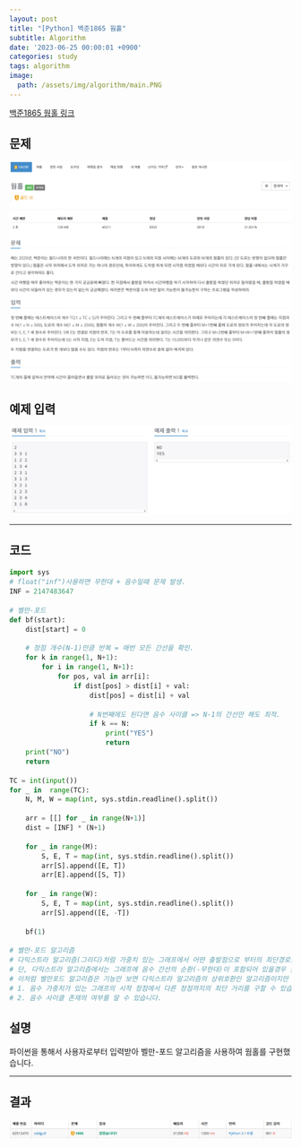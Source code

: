 ```yaml
---
layout: post
title: "[Python] 백준1865 웜홀"
subtitle: Algorithm
date: '2023-06-25 00:00:01 +0900'
categories: study
tags: algorithm
image:
  path: /assets/img/algorithm/main.PNG
---
```


[백준1865 웜홀 링크](https://www.acmicpc.net/problem/1865)

<!--more-->

## 문제
![문제](/assets/img/algorithm/230625/문제-웜홀.PNG)

## 예제 입력
![예제](/assets/img/algorithm/230625/예제-웜홀.PNG)

---

## 코드
```Python
import sys
# float("inf")사용하면 무한대 + 음수일때 문제 발생.
INF = 2147483647

# 벨만-포드
def bf(start):
    dist[start] = 0

    # 정점 개수(N-1)만큼 반복 = 매번 모든 간선을 확인.
    for k in range(1, N+1):
        for i in range(1, N+1):
            for pos, val in arr[i]:
                if dist[pos] > dist[i] + val:
                    dist[pos] = dist[i] + val

                    # N번째에도 된다면 음수 사이클 => N-1의 간선만 해도 최적.
                    if k == N:
                        print("YES")
                        return
    print("NO")
    return 

TC = int(input())
for _ in  range(TC):
    N, M, W = map(int, sys.stdin.readline().split())
    
    arr = [[] for _ in range(N+1)]
    dist = [INF] * (N+1)

    for _ in range(M):
        S, E, T = map(int, sys.stdin.readline().split())
        arr[S].append([E, T])
        arr[E].append([S, T])

    for _ in range(W):
        S, E, T = map(int, sys.stdin.readline().split())
        arr[S].append([E, -T])
    
    bf(1)

# 벨만-포드 알고리즘
# 다익스트라 알고리즘(그리디)처럼 가중치 있는 그래프에서 어떤 출발점으로 부터의 최단경로를 찾는 단일 시작점 최단경로 알고리즘입니다. 
# 단, 다익스트라 알고리즘에서는 그래프에 음수 간선의 순환(-무한대)이 포함되어 있을경우 쓸 수 없다는 단점이 있었는데 벨만포드는 그러한 음수간선이 있을 경우에도 작동하는 알고리즘이라 할 수 있습니다.
# 이처럼 벨만포드 알고리즘은 기능만 보면 다익스트라 알고리즘의 상위호환인 알고리즘이지만 시간복잡도 측면에서는 다익스트라보다 조금 뒤쳐지기 때문에 상황에 맞는 알고리즘을 선택하는 것이 좋을 것이다.
# 1. 음수 가중치가 있는 그래프의 시작 정점에서 다른 정점까지의 최단 거리를 구할 수 있습니다.
# 2. 음수 사이클 존재의 여부를 알 수 있습니다.
```
## 설명
파이썬을 통해서 사용자로부터 입력받아 벨만-포드 알고리즘을 사용하여 웜홀를 구현했습니다. <br>

---

## 결과
![결과](/assets/img/algorithm/230625/결과-웜홀.PNG)